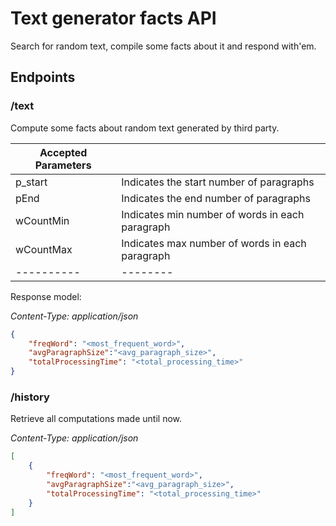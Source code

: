 # Text generator facts API

Search for random text, compile some facts about it and respond with'em.

## Endpoints

### /text

Compute some facts about random text generated by third party.

| Accepted Parameters |  |
|---------  |--------|
| p_start   | Indicates the start number of paragraphs|
| pEnd      | Indicates the end number of paragraphs|
| wCountMin | Indicates min number of words in each paragraph|
| wCountMax | Indicates max number of words in each paragraph|
|----------|--------|


Response model:

_Content-Type: application/json_

```json
{
    "freqWord": "<most_frequent_word>",
    "avgParagraphSize":"<avg_paragraph_size>",
    "totalProcessingTime": "<total_processing_time>"
}
```


### /history

Retrieve all computations made until now.

_Content-Type: application/json_

```json
[
    {
        "freqWord": "<most_frequent_word>",
        "avgParagraphSize":"<avg_paragraph_size>",
        "totalProcessingTime": "<total_processing_time>"
    }
]
```